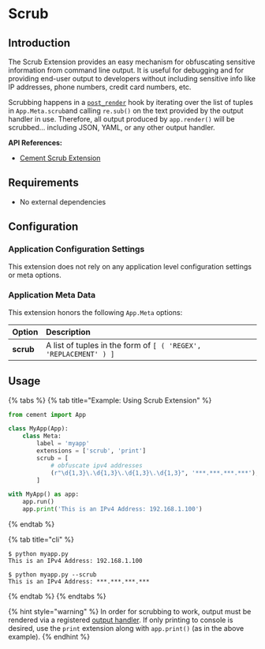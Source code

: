 # Scrub

## Introduction

The Scrub Extension provides an easy mechanism for obfuscating sensitive information from command line output. It is useful for debugging and for providing end-user output to developers without including sensitive info like IP addresses, phone numbers, credit card numbers, etc.

Scrubbing happens in a [`post_render`](../core-foundation/hooks.md#pre_render) hook by iterating over the list of tuples in `App.Meta.scrub`and calling `re.sub()` on the text provided by the output handler in use. Therefore, all output produced by `app.render()` will be scrubbed… including JSON, YAML, or any other output handler.

**API References:**

* [Cement Scrub Extension](https://cement.readthedocs.io/en/2.99/api/ext/ext_scrub/)

## **Requirements**

* No external dependencies

## **Configuration**

### Application Configuration Settings

This extension does not rely on any application level configuration settings or meta options.

### **Application Meta Data**

This extension honors the following `App.Meta` options:

| Option | **Description** |
| :--- | :--- |
| **scrub** | A list of tuples in the form of `[ ( 'REGEX', 'REPLACEMENT' ) ]` |

## **Usage**

{% tabs %}
{% tab title="Example: Using Scrub Extension" %}
```python
from cement import App

class MyApp(App):
    class Meta:
        label = 'myapp'
        extensions = ['scrub', 'print']
        scrub = [
            # obfuscate ipv4 addresses
            (r"\d{1,3}\.\d{1,3}\.\d{1,3}\.\d{1,3}", '***.***.***.***'),
        ]

with MyApp() as app:
    app.run()
    app.print('This is an IPv4 Address: 192.168.1.100')
```
{% endtab %}

{% tab title="cli" %}
```text
$ python myapp.py
This is an IPv4 Address: 192.168.1.100

$ python myapp.py --scrub
This is an IPv4 Address: ***.***.***.***
```
{% endtab %}
{% endtabs %}

{% hint style="warning" %}
In order for scrubbing to work, output must be rendered via a registered [output handler](../core-foundation/output-rendering.md).  If only printing to console is desired, use the `print` extension along with `app.print()` \(as in the above example\).
{% endhint %}

